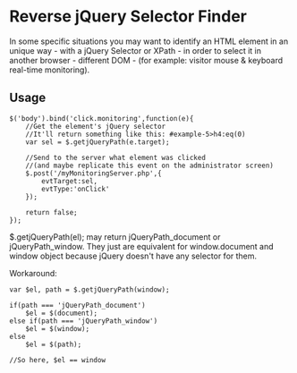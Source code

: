 # Reverse jQuery Selector Finder

In some specific situations you may want to identify an HTML element in an unique way - with a jQuery Selector or XPath - in order to select it in another browser - different DOM - (for example: visitor mouse & keyboard real-time monitoring).


## Usage

	$('body').bind('click.monitoring',function(e){
		//Get the element's jQuery selector
		//It'll return something like this: #example-5>h4:eq(0)
		var sel = $.getjQueryPath(e.target);
		
		//Send to the server what element was clicked
		//(and maybe replicate this event on the administrator screen)
		$.post('/myMonitoringServer.php',{
			evtTarget:sel,
			evtType:'onClick'
		});
	    
		return false;
	});
	
$.getjQueryPath(el); may return jQueryPath_document or jQueryPath_window. 
They just are equivalent for window.document and window object because jQuery doesn't have any selector for them.

Workaround:

	var $el, path = $.getjQueryPath(window);

	if(path === 'jQueryPath_document')
		$el = $(document);
	else if(path === 'jQueryPath_window')
		$el = $(window);
	else
		$el = $(path);
		
	//So here, $el == window